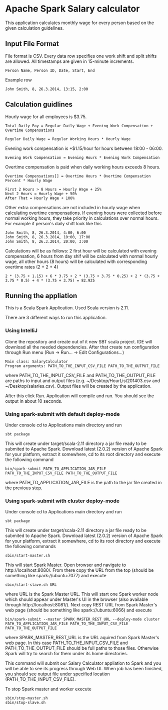 # Apache Spark Salary calculator

This application calculates monthly wage for every person based on the given calculation guidelines.

## Input File Format
File format is CSV. Every data row specifies one work shift and split shifts are allowed. All timestamps are given in 15-minute increments.

```
Person Name, Person ID, Date, Start, End
```
Example row
``` 
John Smith, 8, 26.3.2014, 13:15, 2:00
```
## Calculation guidlines
Hourly wage for all employees is $3.75. 

```
Total Daily Pay = Regular Daily Wage + Evening Work Compensation + Overtime Compensations
```
```
Regular Daily Wage = Regular Working Hours * Hourly Wage
```

Evening work compensation is +$1.15/hour for hours between 18:00 - 06:00.

```
Evening Work Compensation = Evening Hours * Evening Work Compensation
```

Overtime compensation is paid when daily working hours exceeds 8 hours.

```
Overtime Compensations[] = Overtime Hours * Overtime Compensation Percent * Hourly Wage

First 2 Hours > 8 Hours = Hourly Wage + 25%
Next 2 Hours = Hourly Wage + 50%
After That = Hourly Wage + 100%	
```

Other extra compensations are not included in hourly wage when calculating overtime compensations. If evening hours were collected before normal working hours, they take priority in calculations over normal hours. For example if person's daily shift look like this

``` 
John Smith, 8, 26.3.2014, 4:00, 6:00
John Smith, 8, 26.3.2014, 10:00, 17:00
John Smith, 8, 26.3.2014, 20:00, 3:00
```

Calculations will be as follows: 2 first hour will be calculated with evening compensation, 6 hours from day shif will be calculated with normal hourly wage, all other hours (8 hours) will be calculated with corresponding overtime rates (2 + 2 + 4)

```
2 * (3.75 + 1.15) + 6 * 3.75 + 2 * (3.75 + 3.75 * 0.25) + 2 * (3.75 + 3.75 * 0.5) + 4 * (3.75 + 3.75) = 82.925
```

## Running the appliation
This is a Scala Spark Application. Used Scala version is 2.11. 

There are 3 different ways to run this application.

### Using IntelliJ
Clone the repository and create out of it new SBT scala project. IDE will download all the needed dependencies. After that create run configuration through Run menu (Run -> Run... -> Edit Configurations...)

```
Main class: SalaryCalculator
Program arguments: PATH_TO_THE_INPUT_CSV_FILE PATH_TO_THE_OUTPUT_FILE
```
where PATH_TO_THE_INPUT_CSV_FILE and PATH_TO_THE_OUTPUT_FILE are paths to input and output files (e.g. ~/Desktop/HourList201403.csv and ~/Desktop/salaries.csv). Output files will be created by the application.

After this click Run. Application will compile and run. You should see the output in about 10 seconds.

### Using spark-submit with default deploy-mode
Under console cd to Applications main directory and run

```
sbt package
```

This will create under target/scala-2.11 directory a jar file ready to be submited to Apache Spark. Download latest (2.0.2) version of Apache Spark for your platform, extract it somewhere, cd to its root directory and execute the following command

```
bin/spark-submit PATH_TO_APPLICATION_JAR_FILE PATH_TO_THE_INPUT_CSV_FILE PATH_TO_THE_OUTPUT_FILE
```
where PATH_TO_APPLICATION_JAR_FILE is the path to the jar file created in the previous step.

### Using spark-submit with cluster deploy-mode
Under console cd to Applications main directory and run

```
sbt package
```

This will create under target/scala-2.11 directory a jar file ready to be submited to Apache Spark. Download latest (2.0.2) version of Apache Spark for your platform, extract it somewhere, cd to its root directory and execute the following commands 

```
sbin/start-master.sh
```

This will start Spark Master. Open browser and navigate to http://localhost:8080/. From there copy the URL from the top (should be something like spark://ubuntu:7077) and execute

```
sbin/start-slave.sh URL
```

where URL is the Spark Master URL. This will start one Spark worker node which should appear under Master's UI in the browser (also available through http://localhost:8081/). Next copy REST URL from Spark Master's web page (should be something like spark://ubuntu:6066) and execute

```
bin/spark-submit --master SPARK_MASTER_REST_URL --deploy-mode cluster PATH_TO_APPLICATION_JAR_FILE PATH_TO_THE_INPUT_CSV_FILE PATH_TO_THE_OUTPUT_FILE
```

where SPARK_MASTER_REST_URL is the URL aquired from Spark Master's web page. In this case PATH_TO_THE_INPUT_CSV_FILE and PATH_TO_THE_OUTPUT_FILE should be full paths to those files. Otherwise Spark will try to search for them under its home directories.

This command will submit our Salary Calculator appliation to Spark and you will be able to see its progress through Web UI. When job has been finished, you should see output file under specified location (PATH_TO_THE_INPUT_CSV_FILE).

To stop Spark master and worker execute

```
sbin/stop-master.sh
sbin/stop-slave.sh
```
